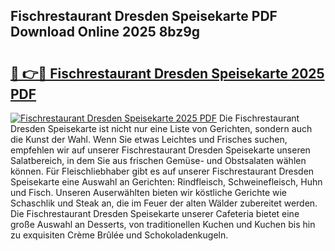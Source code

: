 ## Fischrestaurant Dresden Speisekarte PDF Download Online 2025 8bz9g

# <h2><a href="http://gc6iho.nevu.top/?p=Fischrestaurant+Dresden+Speisekarte">🔗 👉🔴 Fischrestaurant Dresden Speisekarte 2025 PDF</a></h2>

[![Fischrestaurant Dresden Speisekarte 2025 PDF](https://i.imgur.com/dBaPXMq.png)](http://gc6iho.nevu.top/?p=Fischrestaurant+Dresden+Speisekarte)
Die Fischrestaurant Dresden Speisekarte ist nicht nur eine Liste von Gerichten, sondern auch die Kunst der Wahl. Wenn Sie etwas Leichtes und Frisches suchen, empfehlen wir auf unserer Fischrestaurant Dresden Speisekarte unseren Salatbereich, in dem Sie aus frischen Gemüse- und Obstsalaten wählen können. Für Fleischliebhaber gibt es auf unserer Fischrestaurant Dresden Speisekarte eine Auswahl an Gerichten: Rindfleisch, Schweinefleisch, Huhn und Fisch. Unseren Auserwählten bieten wir köstliche Gerichte wie Schaschlik und Steak an, die im Feuer der alten Wälder zubereitet werden. Die Fischrestaurant Dresden Speisekarte unserer Cafeteria bietet eine große Auswahl an Desserts, von traditionellen Kuchen und Kuchen bis hin zu exquisiten Crème Brûlée und Schokoladenkugeln.
